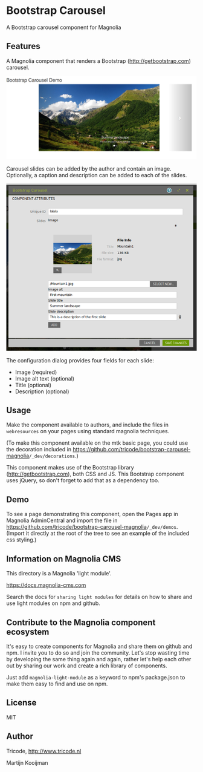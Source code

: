 # Bootstrap Carousel

A Bootstrap carousel component for Magnolia

## Features

A Magnolia component that renders a Bootstrap (<http://getbootstrap.com>) carousel.

![Demo page with component](_dev/README-bootstrap-carousel.png)

Carousel slides can be added by the author and contain an image. Optionally, a caption and description can be added to each of the slides.

![Component Dialog](_dev/README-bootstrap-carousel-dialog.png)

The configuration dialog provides four fields for each slide:
* Image (required)
* Image alt text (optional)
* Title (optional)
* Description (optional)

## Usage

Make the component available to authors, and include the files in `webresources` on your pages using standard magnolia techniques.

(To make this component available on the mtk basic page, you could use the decoration included in <https://github.com/tricode/bootstrap-carousel-magnolia>`/_dev/decorations`.)

This component makes use of the Bootstrap library (<http://getbootstrap.com>), both CSS and JS. This Bootstrap component uses jQuery, so don't forget to add that as a dependency too.

## Demo

To see a page demonstrating this component, open the Pages app in Magnolia AdminCentral and import the file in <https://github.com/tricode/bootstrap-carousel-magnolia>`/_dev/demos`. (Import it directly at the root of the tree to see an example of the included css styling.)

## Information on Magnolia CMS
This directory is a Magnolia 'light module'.

https://docs.magnolia-cms.com

Search the docs for `sharing light modules` for details on how to share and use light modules on npm and github.


## Contribute to the Magnolia component ecosystem

It's easy to create components for Magnolia and share them on github and npm. I invite you to do so and join the community. Let's stop wasting time by developing the same thing again and again, rather let's help each other out by sharing our work and create a rich library of components.

Just add `magnolia-light-module` as a keyword to npm's package.json to make them easy to find and use on npm.

## License

MIT

## Author

Tricode, http://www.tricode.nl

Martijn Kooijman
